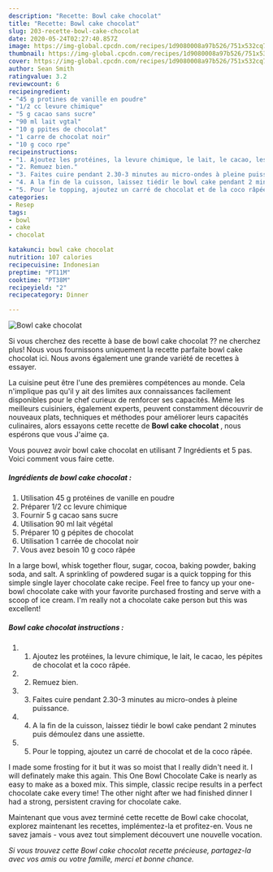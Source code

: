 ```yaml
---
description: "Recette: Bowl cake chocolat"
title: "Recette: Bowl cake chocolat"
slug: 203-recette-bowl-cake-chocolat
date: 2020-05-24T02:27:40.857Z
image: https://img-global.cpcdn.com/recipes/1d9080008a97b526/751x532cq70/bowl-cake-chocolat-photo-principale-de-la-recette.jpg
thumbnail: https://img-global.cpcdn.com/recipes/1d9080008a97b526/751x532cq70/bowl-cake-chocolat-photo-principale-de-la-recette.jpg
cover: https://img-global.cpcdn.com/recipes/1d9080008a97b526/751x532cq70/bowl-cake-chocolat-photo-principale-de-la-recette.jpg
author: Sean Smith
ratingvalue: 3.2
reviewcount: 6
recipeingredient:
- "45 g protines de vanille en poudre"
- "1/2 cc levure chimique"
- "5 g cacao sans sucre"
- "90 ml lait vgtal"
- "10 g ppites de chocolat"
- "1 carre de chocolat noir"
- "10 g coco rpe"
recipeinstructions:
- "1. Ajoutez les protéines, la levure chimique, le lait, le cacao, les pépites de chocolat et la coco râpée."
- "2. Remuez bien."
- "3. Faites cuire pendant 2.30-3 minutes au micro-ondes à pleine puissance."
- "4. A la fin de la cuisson, laissez tiédir le bowl cake pendant 2 minutes puis démoulez dans une assiette."
- "5. Pour le topping, ajoutez un carré de chocolat et de la coco râpée."
categories:
- Resep
tags:
- bowl
- cake
- chocolat

katakunci: bowl cake chocolat 
nutrition: 107 calories
recipecuisine: Indonesian
preptime: "PT11M"
cooktime: "PT38M"
recipeyield: "2"
recipecategory: Dinner

---
```



![Bowl cake chocolat](https://img-global.cpcdn.com/recipes/1d9080008a97b526/751x532cq70/bowl-cake-chocolat-photo-principale-de-la-recette.jpg)

Si vous cherchez des recette à base de bowl cake chocolat ?? ne cherchez plus! Nous vous fournissons uniquement la recette parfaite bowl cake chocolat ici. Nous avons également une grande variété de recettes à essayer.

La cuisine peut être l'une des premières compétences au monde. Cela n'implique pas qu'il y ait des limites aux connaissances facilement disponibles pour le chef curieux de renforcer ses capacités. Même les meilleurs cuisiniers, également experts, peuvent constamment découvrir de nouveaux plats, techniques et méthodes pour améliorer leurs capacités culinaires, alors essayons cette recette de <strong> Bowl cake chocolat </strong>, nous espérons que vous J'aime ça.

<!--inarticleads1-->

Vous pouvez avoir bowl cake chocolat en utilisant 7 Ingrédients et 5 pas. Voici comment vous faire cette.

##### Ingrédients de bowl cake chocolat :

1. Utilisation 45 g protéines de vanille en poudre
1. Préparer 1/2 cc levure chimique
1. Fournir 5 g cacao sans sucre
1. Utilisation 90 ml lait végétal
1. Préparer 10 g pépites de chocolat
1. Utilisation 1 carrée de chocolat noir
1. Vous avez besoin 10 g coco râpée


In a large bowl, whisk together flour, sugar, cocoa, baking powder, baking soda, and salt. A sprinkling of powdered sugar is a quick topping for this simple single layer chocolate cake recipe. Feel free to fancy up your one-bowl chocolate cake with your favorite purchased frosting and serve with a scoop of ice cream. I&#39;m really not a chocolate cake person but this was excellent! 

<!--inarticleads2-->

##### Bowl cake chocolat instructions :

1. 1. Ajoutez les protéines, la levure chimique, le lait, le cacao, les pépites de chocolat et la coco râpée.
1. 2. Remuez bien.
1. 3. Faites cuire pendant 2.30-3 minutes au micro-ondes à pleine puissance.
1. 4. A la fin de la cuisson, laissez tiédir le bowl cake pendant 2 minutes puis démoulez dans une assiette.
1. 5. Pour le topping, ajoutez un carré de chocolat et de la coco râpée.


I made some frosting for it but it was so moist that I really didn&#39;t need it. I will definately make this again. This One Bowl Chocolate Cake is nearly as easy to make as a boxed mix. This simple, classic recipe results in a perfect chocolate cake every time! The other night after we had finished dinner I had a strong, persistent craving for chocolate cake. 

<!--inarticleads1-->

<p>
Maintenant que vous avez terminé cette recette de Bowl cake chocolat, explorez maintenant les recettes, implémentez-la et profitez-en. Vous ne savez jamais - vous avez tout simplement découvert une nouvelle vocation.
</p>

<p>
<i>Si vous trouvez cette Bowl cake chocolat recette précieuse, partagez-la avec vos amis ou votre famille, merci et bonne chance.</i>
</p>
